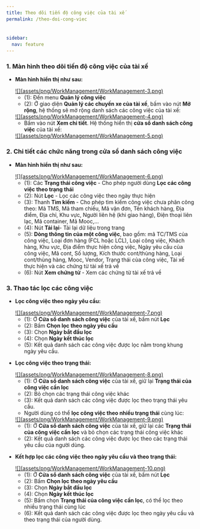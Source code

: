```yaml
---
title: Theo dõi tiến độ công việc của tài xế
permalink: /theo-doi-cong-viec


sidebar:
  nav: feature
---
```


### **1. Màn hình theo dõi tiến độ công việc của tài xế**

* **Màn hình hiển thị như sau:**

    <a href='assets/png/WorkManagement/WorkManagement-3.png'>
        ![](assets/png/WorkManagement/WorkManagement-3.png)
    </a>

    * (1): Đến menu **Quản lý công việc**
    * (2): Ở giao diện **Quản lý các chuyến xe của tài xế**, bấm vào nút **Mở rộng**, hệ thống sẽ mở rộng danh sách các công việc của tài xế:

    <a href='assets/png/WorkManagement/WorkManagement-4.png'>
        ![](assets/png/WorkManagement/WorkManagement-4.png)
    </a>  

    * Bấm vào nút **Xem chi tiết**. Hệ thống hiển thị **cửa sổ danh sách công việc** của tài xế:

    <a href='assets/png/WorkManagement/WorkManagement-5.png'>
        ![](assets/png/WorkManagement/WorkManagement-5.png)
    </a>

### **2. Chi tiết các chức năng trong cửa sổ danh sách công việc** 

* **Màn hình hiển thị như sau:**

    <a href='assets/png/WorkManagement/WorkManagement-6.png'>
        ![](assets/png/WorkManagement/WorkManagement-6.png)
    </a>

    * (1): Các **Trạng thái công việc** - Cho phép người dùng **Lọc các công việc theo trạng thái**
    * (2): Nút **Lọc** - Lọc các công việc theo ngày thực hiện
    * (3): Thanh **Tìm kiếm** - Cho phép tìm kiếm công việc chưa phân công theo: Mã TMS, Mã tham chiếu, Mã vận đơn, Tên khách hàng, Địa điểm, Địa chỉ, Khu vực, Người liên hệ (khi giao hàng), Điện thoại liên lạc, Mã container, Mã Mooc,...
    * (4): Nút **Tải lại**- Tải lại dữ liệu trong trang
    * (5): **Dòng thông tin của một công việc**, bao gồm: mã TC/TMS của công việc, Loại đơn hàng (FCL hoặc LCL), Loại công việc, Khách hàng, Khu vực, Địa điểm thực hiện công việc, Ngày yêu cầu của công việc, Mã cont, Số lượng, Kích thước cont/thùng hàng, Loại cont/thùng hàng, Mooc, Vendor, Trạng thái của công việc, Tài xế thực hiện và các chứng từ tài xế trả về
    * (6): Nút **Xem chứng từ** - Xem các chứng từ tài xế trả về

### **3. Thao tác lọc các công việc**

* **Lọc công việc theo ngày yêu cầu:**

    <a href='assets/png/WorkManagement/WorkManagement-7.png'>
        ![](assets/png/WorkManagement/WorkManagement-7.png)
    </a>

    * (1): Ở **Cửa sổ danh sách công việc** của tài xế, bấm nút **Lọc**
    * (2): Bấm **Chọn lọc theo ngày yêu cầu**
    * (3): Chọn **Ngày bắt đầu lọc**
    * (4): Chọn **Ngày kết thúc lọc**
    * (5): Kết quả danh sách các công việc được lọc nằm trong khung ngày yêu cầu.

* **Lọc công việc theo trạng thái:**

    <a href='assets/png/WorkManagement/WorkManagement-8.png'>
        ![](assets/png/WorkManagement/WorkManagement-8.png)
    </a>

    * (1): Ở **Cửa sổ danh sách công việc** của tài xế, giữ lại **Trạng thái của công việc cần lọc**
    * (2): Bỏ chọn các trạng thái công việc khác
    * (3): Kết quả danh sách các công việc được lọc theo trạng thái yêu cầu.
    * Người dùng có thể **lọc công việc theo nhiều trạng thái** cùng lúc:

    <a href='assets/png/WorkManagement/WorkManagement-9.png'>
        ![](assets/png/WorkManagement/WorkManagement-9.png)
    </a>

    * (1): Ở **Cửa sổ danh sách công việc** của tài xế, giữ lại các **Trạng thái của công việc cần lọc** và bỏ chọn các trạng thái công việc khác
    * (2): Kết quả danh sách các công việc được lọc theo các trạng thái yêu cầu của người dùng.

* **Kết hợp lọc các công việc theo ngày yêu cầu và theo trạng thái:**

    <a href='assets/png/WorkManagement/WorkManagement-10.png'>
        ![](assets/png/WorkManagement/WorkManagement-10.png)
    </a>

    * (1): Ở **Cửa sổ danh sách công việc** của tài xế, bấm nút **Lọc**
    * (2): Bấm **Chọn lọc theo ngày yêu cầu**
    * (3): Chọn **Ngày bắt đầu lọc**
    * (4): Chọn **Ngày kết thúc lọc**
    * (5): Bấm chọn **Trạng thái của công việc cần lọc**, có thể lọc theo nhiều trạng thái cùng lúc
    * (6): Kết quả danh sách các công việc được lọc theo ngày yêu cầu và theo trạng thái của người dùng.
